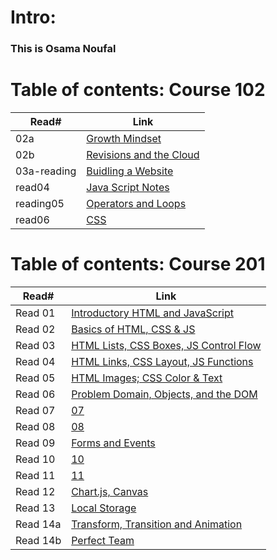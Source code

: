 # Intro:

### This is Osama Noufal



# Table of contents: Course 102
 
| Read# | Link |
| ------ |------- |
| 02a | [Growth Mindset](https://onoufal.github.io/reading-notes/102/read02) |
| 02b | [Revisions and the Cloud](https://onoufal.github.io/reading-notes/102/reading_02b) |
| 03a-reading | [Buidling a Website](https://onoufal.github.io/reading-notes/102/03a-reading) |
| read04 | [Java Script Notes](https://onoufal.github.io/reading-notes/102/read04) |
| reading05 | [Operators and Loops](https://onoufal.github.io/reading-notes/102/reading05) |
| read06 | [CSS](https://onoufal.github.io/reading-notes/102/resd06) |


# Table of contents: Course 201

| Read# | Link|
| ----- | --- |
| Read 01 | [Introductory HTML and JavaScript](201/read1) |  
| Read 02 | [Basics of HTML, CSS & JS](201/read2) |  
| Read 03 | [HTML Lists, CSS Boxes, JS Control Flow](201/read3) |  
| Read 04 | [ HTML Links, CSS Layout, JS Functions](201/read4) |  
| Read 05 | [HTML Images; CSS Color & Text](201/read5) |  
| Read 06 | [ Problem Domain, Objects, and the DOM](201/read6) |  
| Read 07 | [07](201/read7) |  
| Read 08 | [08](201/read8) |  
| Read 09 | [Forms and Events](201/read9) |  
| Read 10 | [10](201/read10) |  
| Read 11 | [11](201/read11) |  
| Read 12 | [Chart.js, Canvas](201/read12) |  
| Read 13 | [Local Storage](201/read13) |  
| Read 14a | [Transform, Transition and Animation](201/read14a) |  
| Read 14b | [Perfect Team](201/read14b) |  

